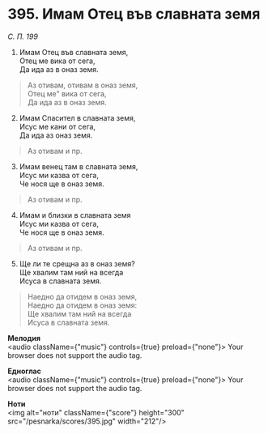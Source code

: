# 395. Имам Отец във славната земя

_С. П. 199_

1. Имам Отец във славната земя,  
Отец ме вика от сега,  
Да ида аз в оназ земя.  

> Аз отивам, отивам в оназ земя,  
> Отец ме" вика от сега,  
> Да ида аз в оназ земя.  

2. Имам Спасител в славната земя,  
Исус ме кани от сега,  
Да ида аз оназ земя.  

> Аз отивам и пр.  

3. Имам венец там в славната земя,  
Исус ми казва от сега,  
Че нося ще в оназ земя.  

> Аз отивам и пр.  

4. Имам и близки в славната земя  
Исус ми казва от сега,  
Че нося ще в оназ земя.  

> Аз отивам и пр.  

5. Ще ли те срещна аз в оназ земя?  
Ще хвалим там ний на всегда  
Исуса в славната земя.  

> Наедно да отидем в оназ земя,  
> Наедно да отидем в оназ земя:  
> Ще хвалим там ний на всегда  
> Исуса в славната земя.

**Мелодия**  
<audio className={"music"} controls={true} preload={"none"}>
    <source src="/pesnarka/mp3/395.mp3" type="audio/mpeg"/>
    Your browser does not support the audio tag.
</audio>

**Едноглас**  
<audio className={"music"} controls={true} preload={"none"}>
    <source src="/pesnarka/transp/395.mp3" type="audio/mpeg"/>
    Your browser does not support the audio tag.
</audio>

**Ноти**  
<img alt="ноти" className={"score"} height="300" src="/pesnarka/scores/395.jpg" width="212"/>
